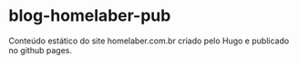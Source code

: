 # blog-homelaber-pub
Conteúdo estático do site homelaber.com.br criado pelo Hugo e publicado no github pages.

